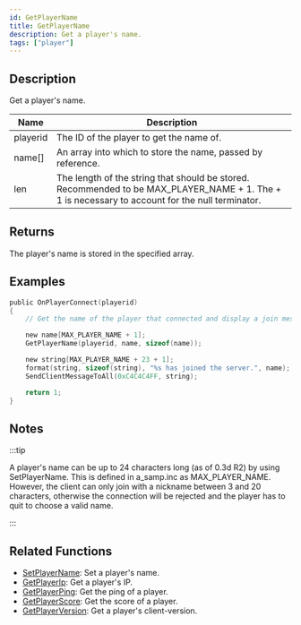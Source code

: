 ```yaml
---
id: GetPlayerName
title: GetPlayerName
description: Get a player's name.
tags: ["player"]
---
```


## Description

Get a player's name.

| Name | Description |
| --- | --- |
| playerid | The ID of the player to get the name of. |
| name[] | An array into which to store the name, passed by reference. |
| len | The length of the string that should be stored. Recommended to be MAX_PLAYER_NAME + 1. The + 1 is necessary to account for the null terminator. |

## Returns

The player's name is stored in the specified array.

## Examples

```c
public OnPlayerConnect(playerid)
{
    // Get the name of the player that connected and display a join message to other players

    new name[MAX_PLAYER_NAME + 1];
    GetPlayerName(playerid, name, sizeof(name));

    new string[MAX_PLAYER_NAME + 23 + 1];
    format(string, sizeof(string), "%s has joined the server.", name);
    SendClientMessageToAll(0xC4C4C4FF, string);

    return 1;
}
```

## Notes

:::tip

A player's name can be up to 24 characters long (as of 0.3d R2) by using SetPlayerName. This is defined in a_samp.inc as MAX_PLAYER_NAME. However, the client can only join with a nickname between 3 and 20 characters, otherwise the connection will be rejected and the player has to quit to choose a valid name.

:::

## Related Functions

- [SetPlayerName](SetPlayerName.md): Set a player's name.
- [GetPlayerIp](GetPlayerIp.md): Get a player's IP.
- [GetPlayerPing](GetPlayerPing.md): Get the ping of a player.
- [GetPlayerScore](GetPlayerScore.md): Get the score of a player.
- [GetPlayerVersion](GetPlayerVersion.md): Get a player's client-version.
